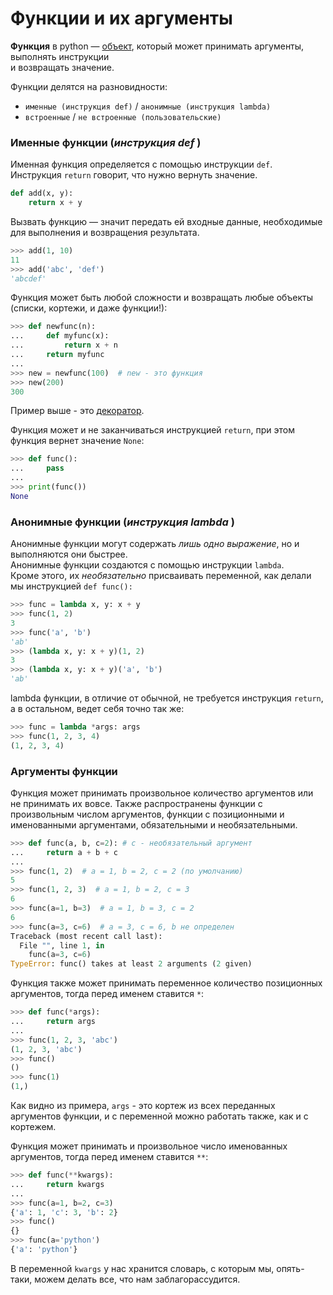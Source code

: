 # Функции и их аргументы

**Функция** в python — [объект](../OOP/ООП.md), который может принимать аргументы, выполнять инструкции  
и возвращать значение.

Функции делятся на разновидности:
- `именные (инструкция def)` / `анонимные (инструкция lambda)`
- `встроенные` / `не встроенные (пользовательские)`

### Именные функции (*инструкция def* )

Именная функция определяется с помощью инструкции `def`.<br>
Инструкция `return` говорит, что нужно вернуть значение.
```python
def add(x, y):
    return x + y
```
Вызвать функцию — значит передать ей входные данные, необходимые для выполнения
и возвращения результата.
```python
>>> add(1, 10)
11
>>> add('abc', 'def')
'abcdef'
```
Функция может быть любой сложности и возвращать любые объекты (списки, кортежи, 
и даже функции!):
```python
>>> def newfunc(n):
...     def myfunc(x):
...         return x + n
...     return myfunc
...
>>> new = newfunc(100)  # new - это функция
>>> new(200)
300
```
Пример выше - это [декоратор](../Паттерн/Паттерн-Декоратор.md).

Функция может и не заканчиваться инструкцией `return`, при этом функция вернет 
значение `None`:
```python
>>> def func():
...     pass
...
>>> print(func())
None
```

### Анонимные функции (*инструкция lambda* )

Анонимные функции могут содержать *лишь одно выражение*, 
но и выполняются они быстрее.<br> 
Анонимные функции создаются с помощью инструкции `lambda`.<br> 
Кроме этого, их *необязательно* присваивать переменной, как делали мы инструкцией `def func():`
```python
>>> func = lambda x, y: x + y
>>> func(1, 2)
3
>>> func('a', 'b')
'ab'
>>> (lambda x, y: x + y)(1, 2)
3
>>> (lambda x, y: x + y)('a', 'b')
'ab'
```
lambda функции, в отличие от обычной, не требуется инструкция `return`, а в остальном, ведет себя точно так же:
```python
>>> func = lambda *args: args
>>> func(1, 2, 3, 4)
(1, 2, 3, 4)
```

### Аргументы функции

Функция может принимать произвольное количество аргументов или не принимать их вовсе.
Также распространены функции с произвольным числом аргументов, функции с позиционными и именованными аргументами, 
обязательными и необязательными.

```python
>>> def func(a, b, c=2): # c - необязательный аргумент
...     return a + b + c
...
>>> func(1, 2)  # a = 1, b = 2, c = 2 (по умолчанию)
5
>>> func(1, 2, 3)  # a = 1, b = 2, c = 3
6
>>> func(a=1, b=3)  # a = 1, b = 3, c = 2
6
>>> func(a=3, c=6)  # a = 3, c = 6, b не определен
Traceback (most recent call last):
  File "", line 1, in
    func(a=3, c=6)
TypeError: func() takes at least 2 arguments (2 given)
```

Функция также может принимать переменное количество позиционных аргументов, 
тогда перед именем ставится `*`:
```python
>>> def func(*args):
...     return args
...
>>> func(1, 2, 3, 'abc')
(1, 2, 3, 'abc')
>>> func()
()
>>> func(1)
(1,)
```
Как видно из примера, `args` - это кортеж из всех переданных аргументов функции, 
и с переменной можно работать также, как и с кортежем.

Функция может принимать и произвольное число именованных аргументов, 
тогда перед именем ставится `**`:
```python
>>> def func(**kwargs):
...     return kwargs
...
>>> func(a=1, b=2, c=3)
{'a': 1, 'c': 3, 'b': 2}
>>> func()
{}
>>> func(a='python')
{'a': 'python'}
```
В переменной `kwargs` у нас хранится словарь, с которым мы, опять-таки, 
можем делать все, что нам заблагорассудится.